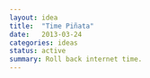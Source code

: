 ```yaml
---
layout: idea
title:  "Time Piñata"
date:   2013-03-24
categories: ideas
status: active
summary: Roll back internet time.
---
```

